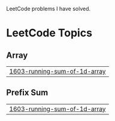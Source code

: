 LeetCode problems I have solved.

<!---LeetCode Topics Start-->
# LeetCode Topics
## Array
|  |
| ------- |
| [1603-running-sum-of-1d-array](https://github.com/Viswanath1680/LeetCode-problems/tree/master/1603-running-sum-of-1d-array) |
## Prefix Sum
|  |
| ------- |
| [1603-running-sum-of-1d-array](https://github.com/Viswanath1680/LeetCode-problems/tree/master/1603-running-sum-of-1d-array) |
<!---LeetCode Topics End-->